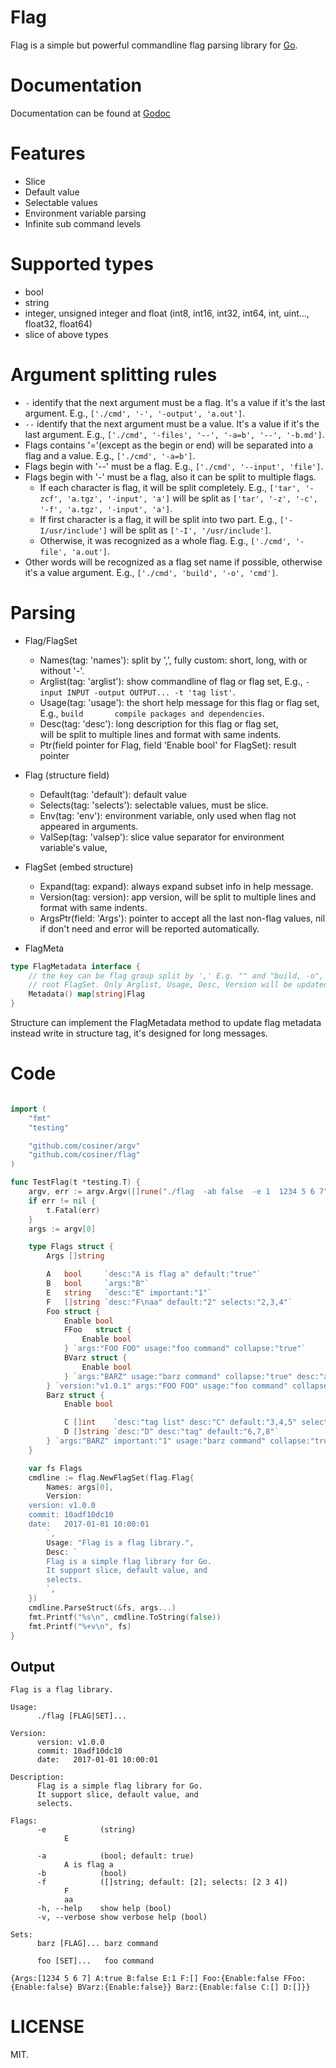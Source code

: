 # Flag

Flag is a simple but powerful commandline flag parsing library for [Go](https://golang.org).

# Documentation
Documentation can be found at [Godoc](https://godoc.org/github.com/cosiner/flag)


# Features
* Slice
* Default value
* Selectable values
* Environment variable parsing
* Infinite sub command levels

# Supported types
* bool
* string
* integer, unsigned integer and float (int8, int16, int32, int64, int, uint..., float32, float64)
* slice of above types

# Argument splitting rules
* `-` identify that the next argument must be a flag. It's a value if it's the last argument. 
   E.g., `['./cmd', '-', '-output', 'a.out']`.
* `--` identify that the next argument must be a value. It's a value if it's the last argument. 
  E.g., `['./cmd', '-files', '--', '-a=b', '--', '-b.md']`.
* Flags contains '='(except as the begin or end) will be separated into a flag and a value. 
  E.g., `['./cmd', '-a=b']`.
* Flags begin with '--' must be a flag. 
  E.g., `['./cmd', '--input', 'file']`.
* Flags begin with '-' must be a flag, also it can be split to multiple flags.
  - If each character is flag, it will be split completely. 
    E.g., `['tar', '-zcf', 'a.tgz', '-input', 'a']` 
    will be split as `['tar', '-z', '-c', '-f', 'a.tgz', '-input', 'a']`.   
  - If first character is a flag, it will be split into two part.
    E.g., `['-I/usr/include']` will be split as `['-I', '/usr/include']`.
  - Otherwise, it was recognized as a whole flag. 
    E.g., `['./cmd', '-file', 'a.out']`.
* Other words will be recognized as a flag set name if possible, otherwise it's a value argument.
    E.g., `['./cmd', 'build', '-o', 'cmd']`.
    
# Parsing
* Flag/FlagSet
  * Names(tag: 'names'): split by ',', fully custom: short, long, with or without '-'.
  * Arglist(tag: 'arglist'): show commandline of flag or flag set, 
    E.g., `-input INPUT -output OUTPUT... -t 'tag list'`.
  * Usage(tag: 'usage'): the short help message for this flag or flag set, 
    E.g., `build       compile packages and dependencies`.
  * Desc(tag: 'desc'): long description for this flag or flag set,  
    will be split to multiple lines and format with same indents.
  * Ptr(field pointer for Flag, field 'Enable bool' for FlagSet): result pointer
  
* Flag (structure field)
  * Default(tag: 'default'): default value
  * Selects(tag: 'selects'): selectable values, must be slice.
  * Env(tag: 'env'): environment variable, only used when flag not appeared in arguments.
  * ValSep(tag: 'valsep'): slice value separator for environment variable's value,
  
* FlagSet (embed structure)
  * Expand(tag: expand): always expand subset info in help message.
  * Version(tag: version): app version, will be split to multiple lines and format with same indents.
  * ArgsPtr(field: 'Args'): pointer to accept all the last non-flag values, 
    nil if don't need and error will be reported automatically.
  
* FlagMeta
```Go
type FlagMetadata interface {
    // the key can be flag group split by ',' E.g. "" and "build, -o", the "" is for
    // root FlagSet. Only Arglist, Usage, Desc, Version will be updated.
    Metadata() map[string]Flag 
}
````
  Structure can implement the FlagMetadata method to update flag metadata instead write in structure tag, it's designed
  for long messages.
   
  
# Code
```Go

import (
	"fmt"
	"testing"

	"github.com/cosiner/argv"
	"github.com/cosiner/flag"
)

func TestFlag(t *testing.T) {
	argv, err := argv.Argv([]rune("./flag  -ab false  -e 1  1234 5 6 7"), nil, nil)
	if err != nil {
		t.Fatal(err)
	}
	args := argv[0]

	type Flags struct {
		Args []string

		A   bool     `desc:"A is flag a" default:"true"`
		B   bool     `args:"B"`
		E   string   `desc:"E" important:"1"`
		F   []string `desc:"F\naa" default:"2" selects:"2,3,4"`
		Foo struct {
			Enable bool
			FFoo   struct {
				Enable bool
			} `args:"FOO FOO" usage:"foo command" collapse:"true"`
			BVarz struct {
				Enable bool
			} `args:"BARZ" usage:"barz command" collapse:"true" desc:"aaabbbbbbbbbbbbb\nbbbbbbbbbbccc\nddd"`
		} `version:"v1.0.1" args:"FOO FOO" usage:"foo command" collapse:"true"`
		Barz struct {
			Enable bool

			C []int    `desc:"tag list" desc:"C" default:"3,4,5" selects:"3,4,5"`
			D []string `desc:"D" desc:"tag" default:"6,7,8"`
		} `args:"BARZ" important:"1" usage:"barz command" collapse:"true" desc:"aaabbbbbbbbbbbbb\nbbbbbbbbbbccc\nddd"`
	}

	var fs Flags
	cmdline := flag.NewFlagSet(flag.Flag{
		Names: args[0],
		Version: `
	version: v1.0.0
	commit: 10adf10dc10
	date:   2017-01-01 10:00:01
		`,
		Usage: "Flag is a flag library.",
		Desc: `
		Flag is a simple flag library for Go.
		It support slice, default value, and
		selects.
		`,
	})
	cmdline.ParseStruct(&fs, args...)
	fmt.Printf("%s\n", cmdline.ToString(false))
	fmt.Printf("%+v\n", fs)
}

```
## Output
```
Flag is a flag library.

Usage:
      ./flag [FLAG|SET]...

Version:
      version: v1.0.0
      commit: 10adf10dc10
      date:   2017-01-01 10:00:01

Description:
      Flag is a simple flag library for Go.
      It support slice, default value, and
      selects.

Flags:
      -e            (string)
            E

      -a            (bool; default: true)
            A is flag a
      -b            (bool)
      -f            ([]string; default: [2]; selects: [2 3 4])
            F
            aa
      -h, --help    show help (bool)
      -v, --verbose show verbose help (bool)

Sets:
      barz [FLAG]... barz command

      foo [SET]...   foo command

{Args:[1234 5 6 7] A:true B:false E:1 F:[] Foo:{Enable:false FFoo:{Enable:false} BVarz:{Enable:false}} Barz:{Enable:false C:[] D:[]}}
```

# LICENSE
MIT.

